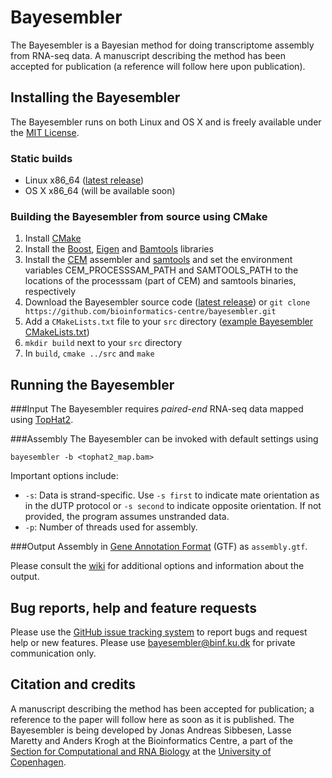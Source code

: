 # Bayesembler

The Bayesembler is a Bayesian method for doing transcriptome assembly from RNA-seq data. A manuscript describing the method has been accepted for publication (a reference will follow here upon publication).

## Installing the Bayesembler
The Bayesembler runs on both Linux and OS X and is freely available under the [MIT License](http://opensource.org/licenses/MIT).
### Static builds 
* Linux x86_64 ([latest release](https://github.com/bioinformatics-centre/bayesembler/releases/download/v1.1.1/Bayesembler_v1.1.1_Linux_x86_64.tar.gz))
* OS X x86_64 (will be available soon)

### Building the Bayesembler from source using CMake
1. Install [CMake](http://www.cmake.org/)
1. Install the [Boost](http://www.boost.org/), [Eigen](http://eigen.tuxfamily.org/) and [Bamtools](https://github.com/pezmaster31/bamtools) libraries
1. Install the [CEM](http://alumni.cs.ucr.edu/~liw/cem.html) assembler and [samtools](http://www.htslib.org/) and set the environment variables CEM_PROCESSSAM_PATH and SAMTOOLS_PATH to the locations of the processsam (part of CEM) and samtools binaries, respectively
1. Download the Bayesembler source code ([latest release](https://github.com/bioinformatics-centre/bayesembler/archive/v1.1.1.tar.gz)) or `git clone https://github.com/bioinformatics-centre/bayesembler.git`
1. Add a `CMakeLists.txt` file to your `src` directory ([example Bayesembler CMakeLists.txt](https://github.com/bioinformatics-centre/bayesembler/wiki/CMakeLists.txt-example))
1. `mkdir build` next to your `src` directory
1. In `build`, `cmake ../src` and `make`

## Running the Bayesembler

###Input
The Bayesembler requires *paired-end* RNA-seq data mapped using [TopHat2](http://ccb.jhu.edu/software/tophat/index.shtml).

###Assembly
The Bayesembler can be invoked with default settings using
```
bayesembler -b <tophat2_map.bam>
```
Important options include:
* `-s`: Data is strand-specific. Use `-s first` to indicate mate orientation as in the dUTP protocol or `-s second` to indicate opposite orientation. If not provided, the program assumes unstranded data.
* `-p`: Number of threads used for assembly.

###Output
Assembly in [Gene Annotation Format](http://genome.ucsc.edu/FAQ/FAQformat.html#format4) (GTF) as `assembly.gtf`.

Please consult the [wiki](https://github.com/bioinformatics-centre/bayesembler/wiki) for additional options and information about the output.

## Bug reports, help and feature requests
Please use the [GitHub issue tracking system](https://github.com/bioinformatics-centre/bayesembler/issues) to report bugs and request help or new features. Please use [bayesembler@binf.ku.dk](mailto:bayesembler@binf.ku.dk) for private communication only.

## Citation and credits
A manuscript describing the method has been accepted for publication; a reference to the paper will follow here as soon as it is published. The Bayesembler is being developed by Jonas Andreas Sibbesen, Lasse Maretty and Anders Krogh at the Bioinformatics Centre, a part of the [Section for Computational and RNA Biology](http://www1.bio.ku.dk/binf/) at the [University of Copenhagen](http://www.ku.dk/english).
